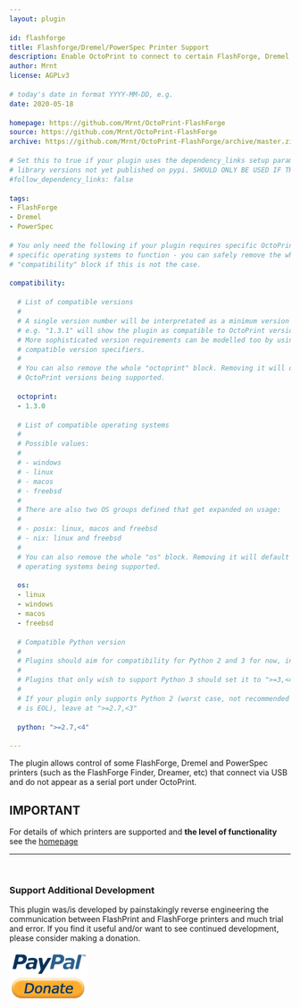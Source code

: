 ```yaml
---
layout: plugin

id: flashforge
title: Flashforge/Dremel/PowerSpec Printer Support
description: Enable OctoPrint to connect to certain FlashForge, Dremel and PowerSpec printers.
author: Mrnt
license: AGPLv3

# today's date in format YYYY-MM-DD, e.g.
date: 2020-05-18

homepage: https://github.com/Mrnt/OctoPrint-FlashForge
source: https://github.com/Mrnt/OctoPrint-FlashForge
archive: https://github.com/Mrnt/OctoPrint-FlashForge/archive/master.zip

# Set this to true if your plugin uses the dependency_links setup parameter to include
# library versions not yet published on pypi. SHOULD ONLY BE USED IF THERE IS NO OTHER OPTION!
#follow_dependency_links: false

tags:
- FlashForge
- Dremel
- PowerSpec

# You only need the following if your plugin requires specific OctoPrint versions or
# specific operating systems to function - you can safely remove the whole
# "compatibility" block if this is not the case.

compatibility:

  # List of compatible versions
  #
  # A single version number will be interpretated as a minimum version requirement,
  # e.g. "1.3.1" will show the plugin as compatible to OctoPrint versions 1.3.1 and up.
  # More sophisticated version requirements can be modelled too by using PEP440
  # compatible version specifiers.
  #
  # You can also remove the whole "octoprint" block. Removing it will default to all
  # OctoPrint versions being supported.

  octoprint:
  - 1.3.0

  # List of compatible operating systems
  #
  # Possible values:
  #
  # - windows
  # - linux
  # - macos
  # - freebsd
  #
  # There are also two OS groups defined that get expanded on usage:
  #
  # - posix: linux, macos and freebsd
  # - nix: linux and freebsd
  #
  # You can also remove the whole "os" block. Removing it will default to all
  # operating systems being supported.

  os:
  - linux
  - windows
  - macos
  - freebsd

  # Compatible Python version
  #
  # Plugins should aim for compatibility for Python 2 and 3 for now, in which case the value should be ">=2.7,<4".
  #
  # Plugins that only wish to support Python 3 should set it to ">=3,<4".
  #
  # If your plugin only supports Python 2 (worst case, not recommended for newly developed plugins since Python 2
  # is EOL), leave at ">=2.7,<3"

  python: ">=2.7,<4"

---
```


The plugin allows control of some FlashForge, Dremel and PowerSpec printers
(such as the FlashForge Finder, Dreamer, etc) that connect via USB and do not
appear as a serial port under OctoPrint.

## IMPORTANT
For details of which printers are supported and **the level of functionality**
see the [homepage](https://github.com/Mrnt/OctoPrint-FlashForge/blob/master/README.md)
<br />
<hr />
<br />

### Support Additional Development
This plugin was/is developed by painstakingly reverse engineering the communication
between FlashPrint and FlashForge printers and much trial and error. If you find it
useful and/or want to see continued development, please consider making a donation.

[![More chocolate, more code](/assets/img/plugins/flashforge/paypal-donate.png)](https://www.paypal.com/cgi-bin/webscr?cmd=_s-xclick&amp;hosted_button_id=S4TNWVKFLPL5C&amp;source=url)
